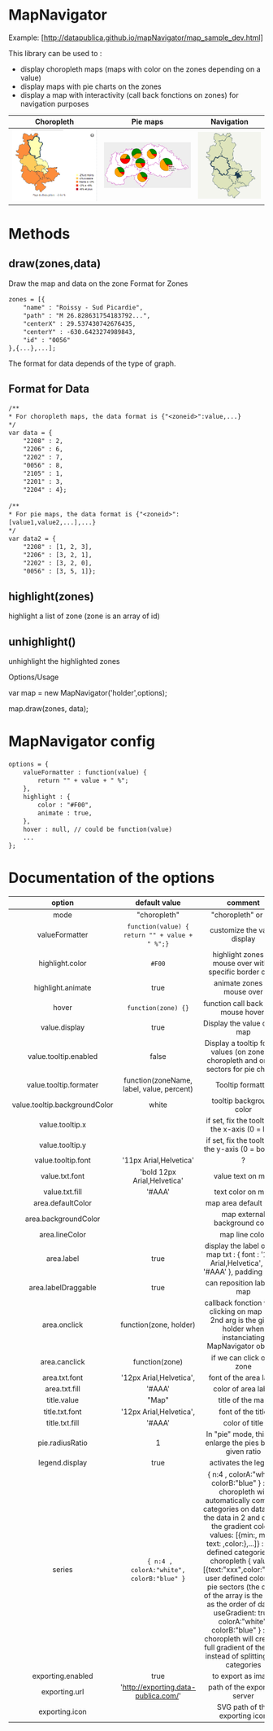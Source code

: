 MapNavigator
============

Example: [http://datapublica.github.io/mapNavigator/map_sample_dev.html]

This library can be used to : 

* display choropleth maps (maps with color on the zones depending on a value)
* display maps with pie charts on the zones
* display a map with interactivity (call back fonctions on zones) for navigation purposes

 Choropleth | Pie maps | Navigation
:----------:|:--------:|:----------:
![choropleth](https://raw.githubusercontent.com/datapublica/mapNavigator/master/doc/choropleth.png) | ![pie](https://raw.githubusercontent.com/datapublica/mapNavigator/master/doc/pie.png) | ![navig](https://raw.githubusercontent.com/datapublica/mapNavigator/master/doc/navig.png) 


Methods
=======

draw(zones,data)
----------------

Draw the map and data on the zone
Format for Zones

```
zones = [{
    "name" : "Roissy - Sud Picardie",
    "path" : "M 26.828631754183792...",
    "centerX" : 29.537430742676435,
    "centerY" : -630.6423274989843,
    "id" : "0056"
},{...},...];
```

The format for data depends of the type of graph.

 
Format for Data
---------------

```
/**
* For choropleth maps, the data format is {"<zoneid>":value,...}
*/ 
var data = {
    "2208" : 2,
    "2206" : 6,
    "2202" : 7,
    "0056" : 8,
    "2105" : 1,
    "2201" : 3,
    "2204" : 4};
 
/**
* For pie maps, the data format is {"<zoneid>":[value1,value2,...],...}
*/
var data2 = { 
    "2208" : [1, 2, 3],
    "2206" : [3, 2, 1],
    "2202" : [3, 2, 0],
    "0056" : [3, 5, 1]};
```

highlight(zones)
----------------

highlight a list of zone (zone is an array of id)

unhighlight()
-------------

unhighlight the highlighted zones

Options/Usage

var map = new MapNavigator('holder',options);

map.draw(zones, data);

MapNavigator config
===================

```
options = {
    valueFormatter : function(value) {
        return "" + value + " %";
    },
    highlight : {
        color : "#F00",
        animate : true,
    },
    hover : null, // could be function(value)
    ...
};
```


Documentation of the options
============================

option | default value | comment
:-----:|:-------------:|:-------:
mode | "choropleth" | "choropleth" or `pie`
valueFormatter | `function(value) { return "" + value + " %";}` | customize the value display
highlight.color | `#F00` | highlight zones on mouse over with a specific border color
highlight.animate |	true |	animate zones on mouse over
hover | `function(zone) {}` |	function call back when mouse hover.
value.display | true | Display the value on the map
value.tooltip.enabled	| false |	Display a tooltip for the values (on zone for choropleth and on pie sectors for pie charts)
value.tooltip.formater |  function(zoneName, label, value, percent) | Tooltip formatter
value.tooltip.backgroundColor |	white |	tooltip background color
value.tooltip.x | | if set, fix the tooltip on the x-axis (0 = left)
value.tooltip.y | | if set, fix the tooltip on the y-axis (0 = bottom)
value.tooltip.font | '11px Arial,Helvetica'	| ?
value.txt.font | 'bold 12px Arial,Helvetica' | value text on map
value.txt.fill	| '#AAA' | text color on map
area.defaultColor	| |	map area default color
area.backgroundColor	| | 	map external background color
area.lineColor | |	 	map line color
area.label |	true	| display the label on the map txt : { font : '12px Arial,Helvetica', fill : '#AAA' }, padding : 5 // i 
area.labelDraggable	| true |	can reposition label on map
area.onclick |	function(zone, holder) |	callback fonction when clicking on map (the 2nd arg is the given holder when instanciating MapNavigator object)
area.canclick	| function(zone) |	if we can click on a zone
area.txt.font	| '12px Arial,Helvetica',	| font of the area label
area.txt.fill	| '#AAA' | 	color of area label
title.value |	"Map" |	title of the map
title.txt.font |	'12px Arial,Helvetica', |	font of the title
title.txt.fill	| '#AAA' | 	color of title
pie.radiusRatio | 	1 |	In "pie" mode, this will enlarge the pies by the given ratio
legend.display | 	true |	activates the legend
series  | `	{ n:4 , colorA:"white", colorB:"blue" }`	| { n:4 , colorA:"white", colorB:"blue" } : on choropleth will automatically compute categories on data: split the data in 2 and define the gradient color { values: [{min:, max:, text: ,color:},...]} : user defined categories on choropleth  { values:[{text:"xxx",color:""},...]: user defined colors for pie sectors (the order of the array is the same as the order of data)   { useGradient: true, colorA:"white", colorB:"blue" } : on choropleth will create a full gradient of the data instead of splitting into categories
exporting.enabled | true |	to export as image
exporting.url	| 'http://exporting.data-publica.com/' |	path of the exporting server
exporting.icon	| | 	SVG path of the exporting icon
